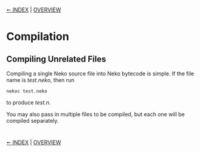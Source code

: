 [🠔 INDEX](index.md) | [OVERVIEW](overview.md)
#

# Compilation

## Compiling Unrelated Files

Compiling a single Neko source file into Neko bytecode is simple. If the file name is *test.neko*, then run

`nekoc test.neko`

to produce *test.n*.

You may also pass in multiple files to be compiled, but each one will be compiled separately.

#
[🠔 INDEX](index.md) | [OVERVIEW](overview.md)